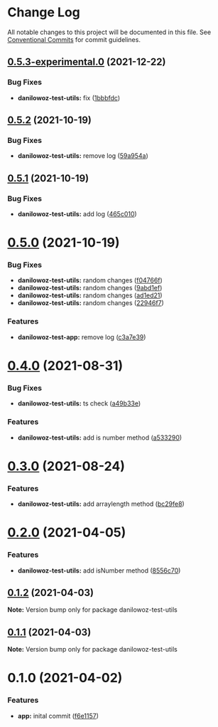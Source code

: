 # Change Log

All notable changes to this project will be documented in this file.
See [Conventional Commits](https://conventionalcommits.org) for commit guidelines.

## [0.5.3-experimental.0](https://github.com/danilowoz/monorepo-semantic-release/compare/danilowoz-test-utils@0.5.2...danilowoz-test-utils@0.5.3-experimental.0) (2021-12-22)


### Bug Fixes

* **danilowoz-test-utils:** fix ([1bbbfdc](https://github.com/danilowoz/monorepo-semantic-release/commit/1bbbfdcab3c1866b42124b659b94ac692c3abe68))





## [0.5.2](https://github.com/danilowoz/monorepo-semantic-release/compare/danilowoz-test-utils@0.5.1...danilowoz-test-utils@0.5.2) (2021-10-19)


### Bug Fixes

* **danilowoz-test-utils:** remove log ([59a954a](https://github.com/danilowoz/monorepo-semantic-release/commit/59a954ae7e21bc4848ec61792485acd156e85549))





## [0.5.1](https://github.com/danilowoz/monorepo-semantic-release/compare/danilowoz-test-utils@0.5.0...danilowoz-test-utils@0.5.1) (2021-10-19)


### Bug Fixes

* **danilowoz-test-utils:** add log ([465c010](https://github.com/danilowoz/monorepo-semantic-release/commit/465c0109594004d114168758420b32380f029b31))





# [0.5.0](https://github.com/danilowoz/monorepo-semantic-release/compare/danilowoz-test-utils@0.4.0...danilowoz-test-utils@0.5.0) (2021-10-19)


### Bug Fixes

* **danilowoz-test-utils:** random changes ([f04766f](https://github.com/danilowoz/monorepo-semantic-release/commit/f04766f8f0fa3b1583cbf8c67cbacb95281a6b7b))
* **danilowoz-test-utils:** random changes ([9abd1ef](https://github.com/danilowoz/monorepo-semantic-release/commit/9abd1ef6e19387b41ff9cc7411c5482a4892e902))
* **danilowoz-test-utils:** random changes ([ad1ed21](https://github.com/danilowoz/monorepo-semantic-release/commit/ad1ed21366efbd8fa71be408857bf9906b1efe62))
* **danilowoz-test-utils:** random changes ([22946f7](https://github.com/danilowoz/monorepo-semantic-release/commit/22946f7e96b8f152a8502ead65854ae38ab0ffd8))


### Features

* **danilowoz-test-app:** remove log ([c3a7e39](https://github.com/danilowoz/monorepo-semantic-release/commit/c3a7e39e916a98db477be3f4f4d6026c2418e0db))





# [0.4.0](https://github.com/danilowoz/monorepo-semantic-release/compare/danilowoz-test-utils@0.3.0...danilowoz-test-utils@0.4.0) (2021-08-31)


### Bug Fixes

* **danilowoz-test-utils:** ts check ([a49b33e](https://github.com/danilowoz/monorepo-semantic-release/commit/a49b33e7bd7a5548c2789cfe9337338a515d3e3c))


### Features

* **danilowoz-test-utils:** add is number method ([a533290](https://github.com/danilowoz/monorepo-semantic-release/commit/a533290328dde3b05568293a123382b220b6e478))





# [0.3.0](https://github.com/danilowoz/monorepo-semantic-release/compare/danilowoz-test-utils@0.2.0...danilowoz-test-utils@0.3.0) (2021-08-24)


### Features

* **danilowoz-test-utils:** add arraylength method ([bc29fe8](https://github.com/danilowoz/monorepo-semantic-release/commit/bc29fe88698184881c34dbffdb2f1863dc59cbaa))





# [0.2.0](https://github.com/danilowoz/monorepo-semantic-release/compare/danilowoz-test-utils@0.1.2...danilowoz-test-utils@0.2.0) (2021-04-05)


### Features

* **danilowoz-test-utils:** add isNumber method ([8556c70](https://github.com/danilowoz/monorepo-semantic-release/commit/8556c70f2bff0392bbb8db4213eb1da09d7e9830))





## [0.1.2](https://github.com/danilowoz/monorepo-semantic-release/compare/danilowoz-test-utils@0.1.1...danilowoz-test-utils@0.1.2) (2021-04-03)

**Note:** Version bump only for package danilowoz-test-utils





## [0.1.1](https://github.com/danilowoz/monorepo-semantic-release/compare/danilowoz-test-utils@0.1.0...danilowoz-test-utils@0.1.1) (2021-04-03)

**Note:** Version bump only for package danilowoz-test-utils





# 0.1.0 (2021-04-02)


### Features

* **app:** inital commit ([f6e1157](https://github.com/danilowoz/monorepo-semantic-release/commit/f6e115731fed10d4c26858bdef78526a20b755f7))
